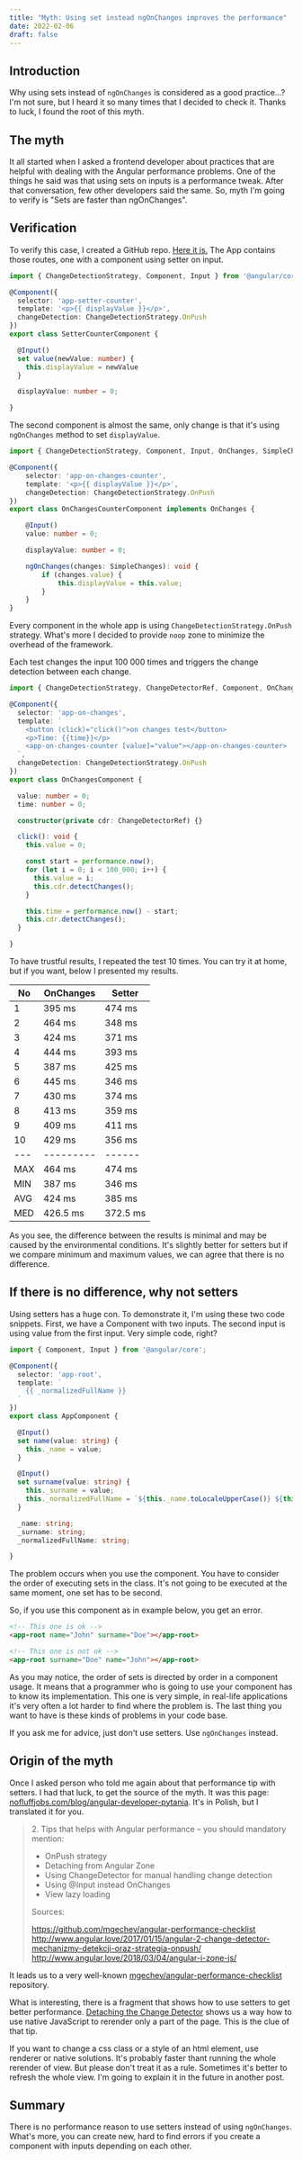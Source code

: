 ```yaml
---
title: "Myth: Using set instead ngOnChanges improves the performance"
date: 2022-02-06
draft: false
---
```


## Introduction

Why using sets instead of `ngOnChanges` is considered as a good practice...?
I'm not sure, but I heard it so many times that I decided to check it.
Thanks to luck, I found the root of this myth.

## The myth

It all started
when I asked a frontend developer about practices
that are helpful with dealing with the Angular performance problems.
One of the things he said was that using sets on inputs is a performance tweak.
After that conversation, few other developers said the same.
So, myth I'm going to verify is "Sets are faster than ngOnChanges".

## Verification

To verify this case, I created a GitHub repo. [Here it is.](https://github.com/galczo5/experiment-setters)
The App contains those routes, one with a component using setter on input.

``` typescript
import { ChangeDetectionStrategy, Component, Input } from '@angular/core';

@Component({
  selector: 'app-setter-counter',
  template: '<p>{{ displayValue }}</p>',
  changeDetection: ChangeDetectionStrategy.OnPush
})
export class SetterCounterComponent {

  @Input()
  set value(newValue: number) {
    this.displayValue = newValue
  }

  displayValue: number = 0; 

}
```

The second component is almost the same, only change is that it's using `ngOnChanges` method to set `displayValue`.

``` typescript
import { ChangeDetectionStrategy, Component, Input, OnChanges, SimpleChanges } from '@angular/core';

@Component({
    selector: 'app-on-changes-counter',
    template: '<p>{{ displayValue }}</p>',
    changeDetection: ChangeDetectionStrategy.OnPush
})
export class OnChangesCounterComponent implements OnChanges {

    @Input()
    value: number = 0;

    displayValue: number = 0;

    ngOnChanges(changes: SimpleChanges): void {
        if (changes.value) {
            this.displayValue = this.value;
        }
    }
}
```

Every component in the whole app is using `ChangeDetectionStrategy.OnPush` strategy.
What's more I decided to provide `noop` zone to minimize the overhead of the framework.

Each test changes the input 100 000 times and triggers the change detection between each change.

``` typescript
import { ChangeDetectionStrategy, ChangeDetectorRef, Component, OnChanges, OnInit, SimpleChanges } from '@angular/core';

@Component({
  selector: 'app-on-changes',
  template: `
    <button (click)="click()">on changes test</button>
    <p>Time: {{time}}</p>
    <app-on-changes-counter [value]="value"></app-on-changes-counter>
  `,
  changeDetection: ChangeDetectionStrategy.OnPush
})
export class OnChangesComponent {

  value: number = 0;
  time: number = 0;

  constructor(private cdr: ChangeDetectorRef) {}

  click(): void {
    this.value = 0;

    const start = performance.now();
    for (let i = 0; i < 100_000; i++) {
      this.value = i;
      this.cdr.detectChanges();
    }

    this.time = performance.now() - start;
    this.cdr.detectChanges();
  }

}
```

To have trustful results, I repeated the test 10 times.
You can try it at home, but if you want, below I presented my results.

| No  | OnChanges | Setter   |
|-----|-----------|----------|
| 1   | 395 ms    | 474 ms   |
| 2   | 464 ms    | 348 ms   |
| 3   | 424 ms    | 371 ms   |
| 4   | 444 ms    | 393 ms   |
| 5   | 387 ms    | 425 ms   |
| 6   | 445 ms    | 346 ms   |
| 7   | 430 ms    | 374 ms   |
| 8   | 413 ms    | 359 ms   |
| 9   | 409 ms    | 411 ms   |
| 10  | 429 ms    | 356 ms   |
| --- | --------- | ------   |
| MAX | 464 ms    | 474 ms   |
| MIN | 387 ms    | 346 ms   |
| AVG | 424 ms    | 385 ms   |
| MED | 426.5 ms  | 372.5 ms |

As you see, the difference between the results is minimal and may be caused by the environmental conditions.
It's slightly better for setters but if we compare minimum and maximum values, we can agree that there is no difference.

## If there is no difference, why not setters

Using setters has a huge con. To demonstrate it, I'm using these two code snippets.
First, we have a Component with two inputs.
The second input is using value from the first input.
Very simple code, right?

``` typescript
import { Component, Input } from '@angular/core';

@Component({
  selector: 'app-root',
  template: `
    {{ _normalizedFullName }}
  `
})
export class AppComponent {

  @Input()
  set name(value: string) {
    this._name = value;
  }

  @Input()
  set surname(value: string) {
    this._surname = value;
    this._normalizedFullName = `${this._name.toLocaleUpperCase()} ${this._surname.toLocaleUpperCase()}`
  }

  _name: string;
  _surname: string;
  _normalizedFullName: string;

}
```

The problem occurs when you use the component.
You have to consider the order of executing sets in the class.
It's not going to be executed at the same moment, one set has to be second.

So, if you use this component as in example below, you get an error.

```html
<!-- This one is ok -->
<app-root name="John" surname="Doe"></app-root>

<!-- This one is not ok -->
<app-root surname="Doe" name="John"></app-root>
```

As you may notice, the order of sets is directed by order in a component usage. 
It means that a programmer who is going to use your component has to know its implementation.
This one is very simple, in real-life applications it's very often a lot harder to find where the problem is.
The last thing you want to have is these kinds of problems in your code base.

If you ask me for advice, just don't use setters. Use `ngOnChanges` instead.

## Origin of the myth

Once I asked person who told me again about that performance tip with setters.
I had that luck, to get the source of the myth.
It was this page: [nofluffjobs.com/blog/angular-developer-pytania](https://nofluffjobs.com/blog/angular-developer-pytania/).
It's in Polish, but I translated it for you.

<blockquote>
2. Tips that helps with Angular performance – you should mandatory mention:

- OnPush strategy
- Detaching from Angular Zone
- Using ChangeDetector for manual handling change detection
- Using @Input instead OnChanges
- View lazy loading

Sources:

https://github.com/mgechev/angular-performance-checklist
http://www.angular.love/2017/01/15/angular-2-change-detector-mechanizmy-detekcji-oraz-strategia-onpush/
http://www.angular.love/2018/03/04/angular-i-zone-js/
</blockquote>

It leads us to a very well-known
[mgechev/angular-performance-checklist](https://github.com/mgechev/angular-performance-checklist) repository.

What is interesting, there is a fragment that shows how to use setters to get better performance.
[Detaching the Change Detector](https://github.com/mgechev/angular-performance-checklist#detaching-the-change-detector) shows us a way
how to use native JavaScript to rerender only a part of the page.
This is the clue of that tip. 

If you want to change a css class or a style of an html element, use renderer or native solutions.
It's probably faster thant running the whole rerender of view.
But please don't treat it as a rule.
Sometimes it's better to refresh the whole view.
I'm going to explain it in the future in another post.

## Summary

There is no performance reason to use setters instead of using `ngOnChanges`.
What's more, you can create new, hard to find errors if you create a component with inputs depending on each other.


